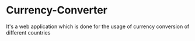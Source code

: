 # Currency-Converter
It's a web application which is done for the usage of currency conversion of different countries
